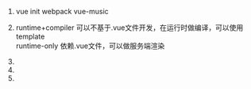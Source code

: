 1. vue init webpack vue-music

2. runtime+compiler 可以不基于.vue文件开发，在运行时做编译，可以使用template</br>runtime-only 依赖.vue文件，可以做服务端渲染

3. 

4. 

5. 